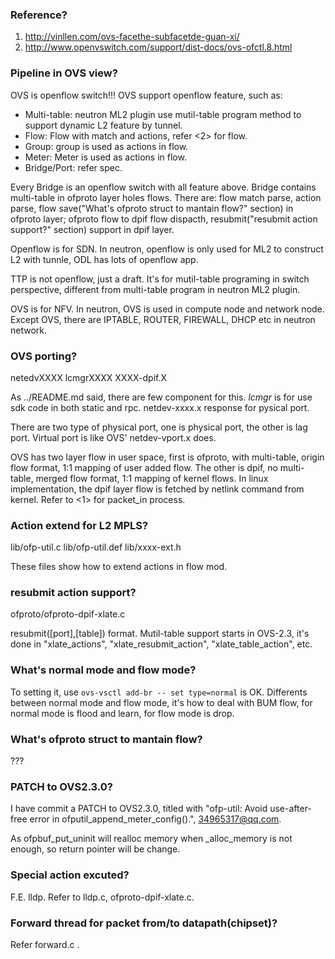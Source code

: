 ### Reference?

1. http://vinllen.com/ovs-facethe-subfacetde-guan-xi/
2. http://www.openvswitch.com/support/dist-docs/ovs-ofctl.8.html


### Pipeline in OVS view?

OVS is openflow switch!!! OVS support openflow feature, such as:
<ul>
    <li>Multi-table: neutron ML2 plugin use mutil-table program method to support dynamic L2 feature by tunnel.</li>
    <li>Flow: Flow with match and actions, refer <2> for flow.</li>
    <li>Group: group is used as actions in flow.</li>
    <li>Meter: Meter is used as actions in flow.</li>
    <li>Bridge/Port: refer spec.</li>
</ul>

Every Bridge is an openflow switch with all feature above. Bridge contains multi-table in ofproto layer holes flows. There are: flow match parse, action parse, flow save("What's ofproto struct to mantain flow?" section) in ofproto layer; ofproto flow to dpif flow dispacth, resubmit("resubmit action support?" section) support in dpif layer.

Openflow is for SDN. In neutron, openflow is only used for ML2 to construct L2 with tunnle, ODL has lots of openflow app.

TTP is not openflow, just a draft. It's for mutil-table programing in switch perspective, different from multi-table program in neutron ML2 plugin.

OVS is for NFV. In neutron, OVS is used in compute node and network node. Except OVS, there are IPTABLE, ROUTER, FIREWALL, DHCP etc in neutron network.


### OVS porting?

netedvXXXX
lcmgrXXXX
XXXX-dpif.X

As ../README.md said, there are few component for this. *lcmgr* is for use sdk code in both static and rpc. netdev-xxxx.x response for pysical port.

There are two type of physical port, one is physical port, the other is lag port. Virtual port is like OVS' netdev-vport.x does.

OVS has two layer flow in user space, first is ofproto, with multi-table, origin flow format, 1:1 mapping of user added flow. The other is dpif, no multi-table, merged flow format, 1:1 mapping of kernel flows. In linux implementation, the dpif layer flow is fetched by netlink command from kernel. Refer to <1> for packet_in process.


### Action extend for L2 MPLS?

lib/ofp-util.c
lib/ofp-util.def
lib/xxxx-ext.h 

These files show how to extend actions in flow mod.


### resubmit action support?

ofproto/ofproto-dpif-xlate.c

resubmit([port],[table]) format. Mutil-table support starts in OVS-2.3, it's done in "xlate_actions", "xlate_resubmit_action", "xlate_table_action", etc. 


### What's normal mode and flow mode?

To setting it, use `ovs-vsctl add-br -- set type=normal` is OK. Differents between normal mode and flow mode, it's how to deal with BUM flow, for normal mode is flood and learn, for flow mode is drop.


### What's ofproto struct to mantain flow?

???


### PATCH to OVS2.3.0?

I have commit a PATCH to OVS2.3.0, titled with "ofp-util: Avoid use-after-free error in ofputil_append_meter_config().", 34965317@qq.com.

As ofpbuf_put_uninit will realloc memory when _alloc_memory is not enough, so return pointer will be change.


### Special action excuted?

F.E. lldp. Refer to lldp.c, ofproto-dpif-xlate.c.


### Forward thread for packet from/to datapath(chipset)?

Refer forward.c .

